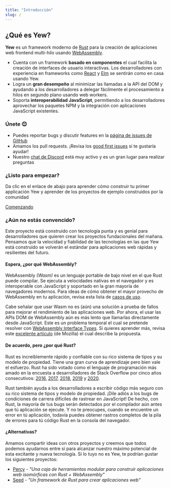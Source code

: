 ```yaml
---
title: "Introducción"
slug: /
---
```


## ¿Qué es Yew?

**Yew** es un framework moderno de [Rust](https://www.rust-lang.org/) para la creación de aplicaciones
web frontend multi-hilo usando [WebAssembly](https://webassembly.org/).

* Cuenta con un framework **basado en componentes** el cual facilita la creación de interfaces de usuario interactivas.
Los desarrolladores con experiencia en frameworks como [React](https://reactjs.org/) y
[Elm](https://elm-lang.org/) se sentirán como en casa usando Yew.
* Logra un **gran desempeño** al minimizar las llamadas a la API del DOM y ayudando a los desarrolladores a
delegar fácilmente el procesamiento a hilos en segundo plano usando web workers.
* Soporta **interoperabilidad JavaScript**, permitiendo a los desarrolladores aprovechar los paquetes NPM
y la integración con aplicaciones JavaScript existentes.

### Únete 😊

* Puedes reportar bugs y discutir features en la [página de issues de GitHub](https://github.com/yewstack/yew/issues)
* Amamos los pull requests. ¡Revisa los [good first issues](https://github.com/yewstack/yew/issues?q=is%3Aopen+is%3Aissue+label%3A%22good+first+issue%22) 
si te gustaría ayudar!
* Nuestro [chat de Discord](https://discord.gg/VQck8X4) está muy activo y es un gran lugar
para realizar preguntas

### ¿Listo para empezar?

Da clic en el enlace de abajo para aprender cómo construir tu primer applicación Yew y aprender de los
proyectos de ejemplo construidos por la comunidad

[Comenzando](./getting-started/project-setup.md)

### ¿Aún no estás convencido?

Este proyecto está construido con tecnología punta y es genial para desarrolladores que quieren crear 
los proyectos fundacionales del mañana. Pensamos que la velocidad y fiabilidad de las tecnologías en
las que Yew está construido se volverán el estándar para aplicaciones web rápidas y resilientes
del futuro.

#### Espera, ¿por qué WebAssembly?

WebAssembly _\(Wasm\)_ es un lenguaje portable de bajo nivel en el que Rust puede compilar. Se ejecuta
a velocidades nativas en el navegador y es interoperable con JavaScript y soportado en la gran mayoría de navegadores
modernos. Para ideas de cómo obtener el mayor provecho de WebAssembly en tu aplicación, revisa esta lista de
[casos de uso](https://webassembly.org/docs/use-cases/).

Cabe señalar que usar Wasm no es (aún) una solución a prueba de fallos para mejorar el rendimiento de
las aplicaciones web. Por ahora, el usar las APIs DOM de WebAssembly aún es más lento que llamarlas
directamente desde JavaScript. Este es un problema temporal el cual se pretende resolver con
[WebAssembly Interface Types](https://github.com/WebAssembly/interface-types/blob/master/proposals/interface-types/Explainer.md).
Si quieres aprender más, revisa este [excelente artículo](https://hacks.mozilla.org/2019/08/webassembly-interface-types/) (de Mozilla) 
el cual describe la propuesta.

#### De acuerdo, pero ¿por qué Rust?

Rust es increíblemente rápido y confiable con su rico sistema de tipos y su modelo de propiedad. Tiene una gran 
curva de aprendizaje pero bien vale el esfuerzo. Rust ha sido votado como el lenguaje de programación 
más amado en la encuesta a desarrolladores de Stack Overflow por cinco años consecutivos:
[2016](https://insights.stackoverflow.com/survey/2016#technology-most-loved-dreaded-and-wanted), 
[2017](https://insights.stackoverflow.com/survey/2017#most-loved-dreaded-and-wanted), 
[2018](https://insights.stackoverflow.com/survey/2018#technology-_-most-loved-dreaded-and-wanted-languages), 
[2019](https://insights.stackoverflow.com/survey/2019#technology-_-most-loved-dreaded-and-wanted-languages) 
y [2020](https://insights.stackoverflow.com/survey/2020#most-loved-dreaded-and-wanted).

Rust también ayuda a los desarrolladores a escribir código más seguro con su rico sistema de tipos y modelo de propiedad. ¡Dile 
adiós a los bugs de condiciones de carrera difíciles de rastrear en JavaScript! De hecho, con Rust, la mayoría de tus 
bugs serán detectados por el compilador aún antes que tú aplicación se ejecute. Y no te preocupes, cuando se encuentre un 
error en tú aplicación, todavía puedes obtener rastros completos de la pila de errores para tú código Rust en la consola del navegador.

#### ¿Alternativas?

Amamos compartir ideas con otros proyectos y creemos que todos podemos ayudarnos entre sí para alcanzar 
nuestro máximo potencial de esta excitante y nueva tecnología. Si lo tuyo no es Yew, te podrían gustar 
los siguientes proyectos:

* [Percy](https://github.com/chinedufn/percy) - _"Una caja de herramientas modular para construir
aplicaciones web isomórficas con Rust + WebAssembly"_
* [Seed](https://github.com/seed-rs/seed) - _"Un framework de Rust para crear aplicaciones web"_
